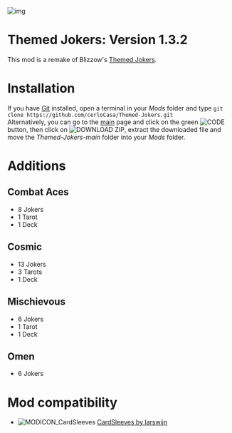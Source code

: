 ![img](https://github.com/cerloCasa/Themed-Jokers/blob/4cebb1988b3bf9c7fe7b4b9a3547846cfcac22e3/assets/2x/modicon.png?raw=true)
# Themed Jokers: Version 1.3.2
This mod is a remake of Blizzow's [Themed Jokers](https://github.com/BlizzowX/Balatro---Themed-Jokers).
# Installation
If you have [Git](https://git-scm.com/downloads) installed, open a terminal in your *Mods* folder and type `git clone https://github.com/cerloCasa/Themed-Jokers.git`  
Alternatively, you can go to the [main](https://github.com/cerloCasa/Themed-Jokers) page and click on the green ![CODE](https://i.imgur.com/GnuYDAg.png) button, then click on ![DOWNLOAD ZIP](https://i.imgur.com/TCWz6ea.png), extract the downloaded file and move the *Themed-Jokers-main* folder into your *Mods* folder. 
# Additions
## Combat Aces
- 8 Jokers
- 1 Tarot
- 1 Deck
## Cosmic
- 13 Jokers
- 3 Tarots
- 1 Deck
## Mischievous
- 6 Jokers
- 1 Tarot
- 1 Deck
## Omen
- 6 Jokers
# Mod compatibility
- ![MODICON_CardSleeves](https://raw.githubusercontent.com/larswijn/CardSleeves/main/assets/1x/icon.png) [CardSleeves by larswijn](https://github.com/larswijn/CardSleeves)
